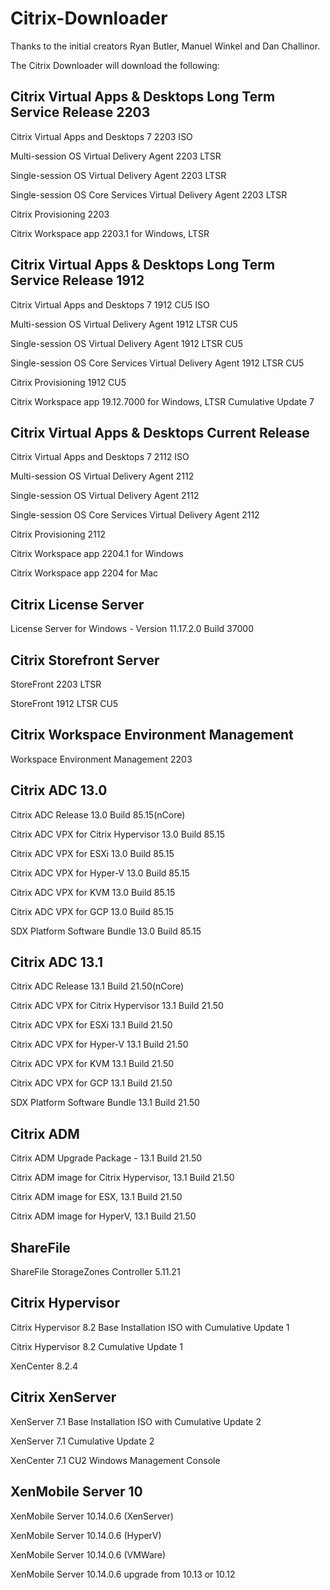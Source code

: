 # Citrix-Downloader


Thanks to the initial creators Ryan Butler, Manuel Winkel and Dan Challinor.

The Citrix Downloader will download the following:

## Citrix Virtual Apps & Desktops Long Term Service Release 2203

Citrix Virtual Apps and Desktops 7 2203 ISO

Multi-session OS Virtual Delivery Agent 2203 LTSR

Single-session OS Virtual Delivery Agent 2203 LTSR

Single-session OS Core Services Virtual Delivery Agent 2203 LTSR

Citrix Provisioning 2203

Citrix Workspace app 2203.1 for Windows, LTSR

## Citrix Virtual Apps & Desktops Long Term Service Release 1912

Citrix Virtual Apps and Desktops 7 1912 CU5 ISO

Multi-session OS Virtual Delivery Agent 1912 LTSR CU5

Single-session OS Virtual Delivery Agent 1912 LTSR CU5

Single-session OS Core Services Virtual Delivery Agent 1912 LTSR CU5

Citrix Provisioning 1912 CU5

Citrix Workspace app 19.12.7000 for Windows, LTSR Cumulative Update 7

## Citrix Virtual Apps & Desktops Current Release

Citrix Virtual Apps and Desktops 7 2112 ISO

Multi-session OS Virtual Delivery Agent 2112

Single-session OS Virtual Delivery Agent 2112

Single-session OS Core Services Virtual Delivery Agent 2112

Citrix Provisioning 2112

Citrix Workspace app 2204.1 for Windows

Citrix Workspace app 2204 for Mac

## Citrix License Server
License Server for Windows - Version 11.17.2.0 Build 37000

## Citrix Storefront Server
StoreFront 2203 LTSR

StoreFront 1912 LTSR CU5

## Citrix Workspace Environment Management
Workspace Environment Management 2203

## Citrix ADC 13.0
Citrix ADC Release 13.0 Build 85.15(nCore)

Citrix ADC VPX for Citrix Hypervisor 13.0 Build 85.15

Citrix ADC VPX for ESXi 13.0 Build 85.15

Citrix ADC VPX for Hyper-V 13.0 Build 85.15

Citrix ADC VPX for KVM 13.0 Build 85.15

Citrix ADC VPX for GCP 13.0 Build 85.15

SDX Platform Software Bundle 13.0 Build 85.15

## Citrix ADC 13.1
Citrix ADC Release 13.1 Build 21.50(nCore)

Citrix ADC VPX for Citrix Hypervisor 13.1 Build 21.50

Citrix ADC VPX for ESXi 13.1 Build 21.50

Citrix ADC VPX for Hyper-V 13.1 Build 21.50

Citrix ADC VPX for KVM 13.1 Build 21.50

Citrix ADC VPX for GCP 13.1 Build 21.50

SDX Platform Software Bundle 13.1 Build 21.50

## Citrix ADM
Citrix ADM Upgrade Package - 13.1 Build 21.50

Citrix ADM image for Citrix Hypervisor, 13.1 Build 21.50

Citrix ADM image for ESX, 13.1 Build 21.50

Citrix ADM image for HyperV, 13.1 Build 21.50

## ShareFile
ShareFile StorageZones Controller 5.11.21

## Citrix Hypervisor
Citrix Hypervisor 8.2 Base Installation ISO with Cumulative Update 1

Citrix Hypervisor 8.2 Cumulative Update 1

XenCenter 8.2.4

## Citrix XenServer
XenServer 7.1 Base Installation ISO with Cumulative Update 2

XenServer 7.1 Cumulative Update 2

XenCenter 7.1 CU2 Windows Management Console

## XenMobile Server 10
XenMobile Server 10.14.0.6 (XenServer)

XenMobile Server 10.14.0.6 (HyperV)

XenMobile Server 10.14.0.6 (VMWare)

XenMobile Server 10.14.0.6 upgrade from 10.13 or 10.12
